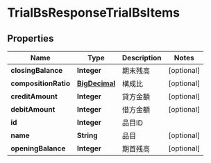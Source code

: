 

# TrialBsResponseTrialBsItems

## Properties

Name | Type | Description | Notes
------------ | ------------- | ------------- | -------------
**closingBalance** | **Integer** | 期末残高 |  [optional]
**compositionRatio** | [**BigDecimal**](BigDecimal.md) | 構成比 |  [optional]
**creditAmount** | **Integer** | 貸方金額 |  [optional]
**debitAmount** | **Integer** | 借方金額 |  [optional]
**id** | **Integer** | 品目ID | 
**name** | **String** | 品目 |  [optional]
**openingBalance** | **Integer** | 期首残高 |  [optional]



